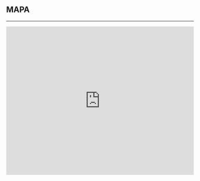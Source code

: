 ﻿## MAPA
---
  <div class="maps">
<iframe src="https://www.google.com/maps/embed?pb=!1m14!1m8!1m3!1d10202.67941599515!2d19.0287157!3d50.2607501!3m2!1i1024!2i768!4f13.1!3m3!1m2!1s0x0%3A0x1038f743e59f2817!2sUniwersytet+Śląski+w+Katowicach!5e0!3m2!1sen!2sus!4v1457214567271" width="100%" height="400" frameborder="0" style="border:0" allowfullscreen></iframe>
 </div>
 
